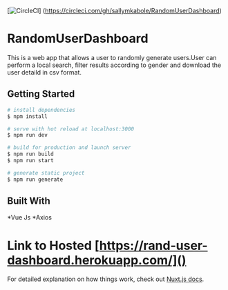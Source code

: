 [![CircleCI](https://circleci.com/gh/sallymkabole/RandomUserDashboard.svg?style=svg&circle-token=<400dc42f3716c289f9c16cba952ab2d207d70c36>)]
(https://circleci.com/gh/sallymkabole/RandomUserDashboard)

# RandomUserDashboard

This is a web app that allows a user to randomly generate users.User can perform a local search, filter results according to gender and download the user detaild in csv format.




## Getting Started

```bash
# install dependencies
$ npm install

# serve with hot reload at localhost:3000
$ npm run dev

# build for production and launch server
$ npm run build
$ npm run start

# generate static project
$ npm run generate
```
## Built With
*Vue Js
*Axios

# Link to Hosted [https://rand-user-dashboard.herokuapp.com/]()
For detailed explanation on how things work, check out [Nuxt.js docs](https://nuxtjs.org).
